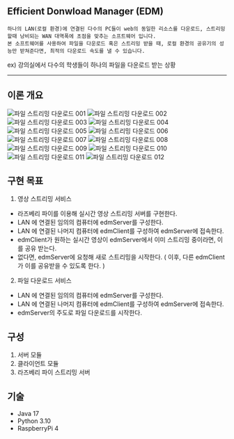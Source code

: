 ## Efficient Donwload Manager (EDM)
~~~ 
하나의 LAN(로컬 환경)에 연결된 다수의 PC들이 web의 동일한 리소스를 다운로드, 스트리밍 할때 낭비되는 WAN 대역폭에 초점을 맞추는 소프트웨어 입니다. 
본 소프트웨어를 사용하여 파일을 다운로드 혹은 스트리밍 받을 때, 로컬 환경의 공유기의 성능만 받쳐준다면, 최적의 다운로드 속도를 낼 수 있습니다.
~~~
ex) 강의실에서 다수의 학생들이 하나의 파일을 다운로드 받는 상황

---

## 이론 개요
![파일 스트리밍 다운로드 001](https://github.com/huhdy32/edmservice/assets/101308287/a8b0cbde-0096-4cfc-99e0-7d6caad72b05)
![파일 스트리밍 다운로드 002](https://github.com/huhdy32/edmservice/assets/101308287/51a87abd-625f-47a8-b4c0-a26f6b2ca246)
![파일 스트리밍 다운로드 003](https://github.com/huhdy32/edmservice/assets/101308287/f4c4d9e2-8f14-4088-989b-2d2a5564d855)
![파일 스트리밍 다운로드 004](https://github.com/huhdy32/edmservice/assets/101308287/8645a147-a867-45d8-818f-99dfbe2fd2a3)
![파일 스트리밍 다운로드 005](https://github.com/huhdy32/edmservice/assets/101308287/f838ef80-7448-4684-aee8-525da3c0643d)
![파일 스트리밍 다운로드 006](https://github.com/huhdy32/edmservice/assets/101308287/ce5968a9-d840-46f5-8322-f182bf7b914e)
![파일 스트리밍 다운로드 007](https://github.com/huhdy32/edmservice/assets/101308287/d8ff41f4-4a8f-4696-8cd0-d64303940598)
![파일 스트리밍 다운로드 008](https://github.com/huhdy32/edmservice/assets/101308287/88bfd1a2-33f8-47aa-b982-733849a60809)
![파일 스트리밍 다운로드 009](https://github.com/huhdy32/edmservice/assets/101308287/82e21b35-cd40-4647-8017-1d43a270b0d1)
![파일 스트리밍 다운로드 010](https://github.com/huhdy32/edmservice/assets/101308287/ce89510b-c8ea-4baf-a1cc-42d2809a6622)
![파일 스트리밍 다운로드 011](https://github.com/huhdy32/edmservice/assets/101308287/398f97c3-4b38-4a08-833c-8f6921849fb2)
![파일 스트리밍 다운로드 012](https://github.com/huhdy32/edmservice/assets/101308287/38aa156f-c2b1-4f83-b55c-dd4ed6a40320)




## 구현 목표
1. 영상 스트리밍 서비스
- 라즈베리 파이를 이용해 실시간 영상 스트리밍 서버를 구현한다.
- LAN 에 연결된 임의의 컴퓨터에 edmServer를 구성한다.
- LAN 에 연결된 나머지 컴퓨터에 edmClient를 구성하여 edmServer에 접속한다.
- edmClient가 원하는 실시간 영상이 edmServer에서 이미 스트리밍 중이라면, 이를 공유 받는다.
- 없다면, edmServer에 요청해 새로 스트리밍을 시작한다. ( 이후, 다른 edmClient가 이를 공유받을 수 있도록 한다. )

2. 파일 다운로드 서비스
- LAN 에 연결된 임의의 컴퓨터에 edmServer를 구성한다.
- LAN 에 연결된 나머지 컴퓨터에 edmClient를 구성하여 edmServer에 접속한다.
- edmServer의 주도로 파일 다운로드를 시작한다.

## 구성
1. 서버 모듈
2. 클라이언트 모듈
3. 라즈베리 파이 스트리밍 서버

## 기술
- Java 17
- Python 3.10
- RaspberryPi 4
